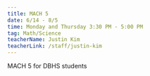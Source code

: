 ```yaml
---
title: MACH 5
date: 6/14 - 8/5
time: Monday and Thursday 3:30 PM - 5:00 PM
tag: Math/Science
teacherName: Justin Kim
teacherLink: /staff/justin-kim
---
```

MACH 5 for DBHS students